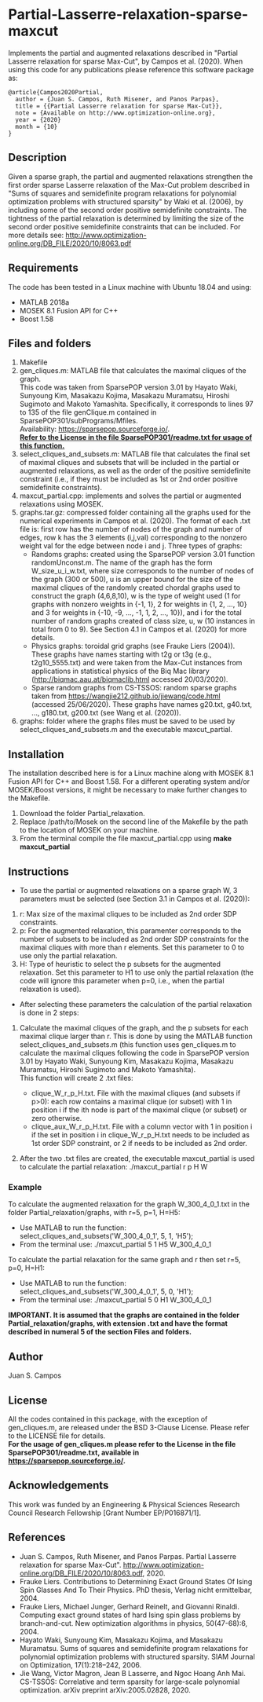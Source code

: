 # Partial-Lasserre-relaxation-sparse-maxcut
Implements the partial and augmented relaxations described in "Partial Lasserre relaxation for sparse Max-Cut", by Campos et al. (2020).
When using this code for any publications please reference this software package as:
```
@article{Campos2020Partial,
  author = {Juan S. Campos, Ruth Misener, and Panos Parpas},
  title = {{Partial Lasserre relaxation for sparse Max-Cut}},
  note = {Available on http://www.optimization-online.org},
  year = {2020}
  month = {10} 
}
```

## Description
Given a sparse graph, the partial and augmented relaxations strengthen the first order sparse Lasserre relaxation of the Max-Cut problem described in "Sums of squares and semidefinite program relaxations for polynomial optimization problems with structured sparsity" by Waki et al. (2006), by including some of the second order positive semidefinite constraints. The tightness of the partial relaxation is determined by limiting the size of the second order positive semidefinite constraints that can be included. For more details see: http://www.optimization-online.org/DB_FILE/2020/10/8063.pdf

## Requirements
The code has been tested in a Linux machine with Ubuntu 18.04 and using:
- MATLAB 2018a
- MOSEK 8.1 Fusion API for C++
- Boost 1.58

## Files and folders
1. Makefile
2. gen_cliques.m: MATLAB file that calculates the maximal cliques of the graph.\
This code was taken from SparsePOP version 3.01 by Hayato Waki, Sunyoung Kim, Masakazu Kojima, Masakazu Muramatsu, Hiroshi Sugimoto and Makoto Yamashita. Specifically, it corresponds to lines 97 to 135 of the file genClique.m contained in SparsePOP301/subPrograms/Mfiles. \
Availability: https://sparsepop.sourceforge.io/. \
<ins>**Refer to the License in the file SparsePOP301/readme.txt for usage of this function.**</ins> 
3. select_cliques_and_subsets.m: MATLAB file that calculates the final set of maximal cliques and subsets that will be included in the partial or augmented relaxations, as well as the order of the positive semidefinite constraint (i.e., if they must be included as 1st or 2nd order positive semidefinite constraints).
4. maxcut_partial.cpp: implements and solves the partial or augmented relaxations using MOSEK.
5. graphs.tar.gz: compressed folder containing all the graphs used for the numerical experiments in Campos et al. (2020). The format of each .txt file is: first row has the number of nodes of the graph and number of edges, row k has the 3 elements (i,j,val) corresponding to the nonzero weight val for the edge between node i and j. Three types of graphs:
	* Randoms graphs: created using the SparsePOP version 3.01 function randomUnconst.m. The name of the graph has the form W_size_u_i_w.txt, where size corresponds to the number of nodes of the graph (300 or 500), u is an upper bound for the size of the maximal cliques of the randomly created chordal graphs used to construct the graph (4,6,8,10), w is the type of weight used (1 for graphs with nonzero weights in {-1, 1}, 2 for weights in {1, 2, ..., 10} and 3 for weights in {-10, -9, ..., -1, 1, 2, ..., 10}), and i for the total number of random graphs created of class size, u, w (10 instances in total from 0 to 9). See Section 4.1 in Campos et al. (2020) for more details.
	* Physics graphs: toroidal grid graphs (see Frauke Liers (2004)). These graphs have names starting with t2g or t3g (e.g., t2g10_5555.txt) and were taken from the Max-Cut instances from applications in statistical physics of the Biq Mac library (http://biqmac.aau.at/biqmaclib.html accessed 20/03/2020).
	* Sparse random graphs from CS-TSSOS: random sparse graphs taken from https://wangjie212.github.io/jiewang/code.html (accessed 25/06/2020). These graphs have names g20.txt, g40.txt, ..., g180.txt, g200.txt (see Wang et al. (2020)).
6. graphs: folder where the graphs files must be saved to be used by select_cliques_and_subsets.m and the executable maxcut_partial.
	

## Installation
The installation described here is for a Linux machine along with MOSEK 8.1 Fusion API for C++ and Boost 1.58. For a different operating system and/or MOSEK/Boost versions, it might be necessary to make further changes to the Makefile.
1. Download the folder Partial_relaxation.
1. Replace /path/to/Mosek on the second line of the Makefile by the path to the location of MOSEK on your machine.
2. From the terminal compile the file maxcut_partial.cpp using **make maxcut_partial** 

## Instructions
* To use the partial or augmented relaxations on a sparse graph W, 3 parameters must be selected (see Section 3.1 in Campos et al. (2020)):	
1. r: Max size of the maximal cliques to be included as 2nd order SDP constraints. 
2. p: For the augmented relaxation, this paramenter corresponds to the number of subsets to be included as 2nd order SDP constraints for the maximal cliques with more than r elements. Set this parameter to 0 to use only the partial relaxation.
3. H: Type of heuristic to select the p subsets for the augmented relaxation. Set this parameter to H1 to use only the partial relaxation (the code will ignore this parameter when p=0, i.e., when the partial relaxation is used).

* After selecting these parameters the calculation of the partial relaxation is done in 2 steps:
1. Calculate the maximal cliques of the graph, and the p subsets for each maximal clique larger than r. This is done by using the MATLAB function select_cliques_and_subsets.m (this function uses gen_cliques.m to calculate the maximal cliques following the code in SparsePOP version 3.01 by Hayato Waki, Sunyoung Kim, Masakazu Kojima, Masakazu Muramatsu, Hiroshi Sugimoto and Makoto Yamashita).\
This function will create 2 .txt files: 
	* clique_W_r_p_H.txt. File with the maximal cliques (and subsets if p>0): each row contains a maximal clique (or subset) with 1 in position i if the ith node is part of the maximal clique (or subset) or zero otherwise.
	* clique_aux_W_r_p_H.txt. File with a column vector with 1 in position i if the set in position i in clique_W_r_p_H.txt needs to be included as 1st order SDP constraint, or 2 if needs to be included as 2nd order.
	
2. After the two .txt files are created, the executable maxcut_partial is used to calculate the partial relaxation: ./maxcut_partial r p H W

### Example
To calculate the augmented relaxation for the graph W_300_4_0_1.txt in the folder Partial_relaxation/graphs, with r=5, p=1, H=H5:
* Use MATLAB to run the function: select_cliques_and_subsets('W_300_4_0_1', 5, 1, 'H5'); 
* From the terminal use: ./maxcut_partial 5 1 H5 W_300_4_0_1

To calculate the partial relaxation for the same graph and r then set r=5, p=0, H=H1:
* Use MATLAB to run the function: select_cliques_and_subsets('W_300_4_0_1', 5, 0, 'H1'); 
* From the terminal use: ./maxcut_partial 5 0 H1 W_300_4_0_1

	
**IMPORTANT. It is assumed that the graphs are contained in the folder Partial_relaxation/graphs, with extension .txt and have the format described in numeral 5 of the section Files and folders.**

## Author
Juan S. Campos

## License
All the codes contained in this package, with the exception of gen_cliques.m, are released under the BSD 3-Clause License. Please refer to the LICENSE file for details.\
**For the usage of gen_cliques.m please refer to the License in the file SparsePOP301/readme.txt, available in https://sparsepop.sourceforge.io/.**

## Acknowledgements
This work was funded by an Engineering & Physical Sciences Research Council Research Fellowship [Grant Number EP/P016871/1].

## References
- Juan S. Campos, Ruth Misener, and Panos Parpas. Partial Lasserre relaxation for sparse Max-Cut". http://www.optimization-online.org/DB_FILE/2020/10/8063.pdf, 2020.
- Frauke Liers. Contributions to Determining Exact Ground States Of Ising Spin Glasses And To Their Physics. PhD thesis, Verlag nicht ermittelbar, 2004.
- Frauke Liers, Michael Junger, Gerhard Reinelt, and Giovanni Rinaldi. Computing exact ground states of hard Ising spin glass problems by branch-and-cut. New optimization algorithms in physics, 50(47-68):6, 2004.
- Hayato Waki, Sunyoung Kim, Masakazu Kojima, and Masakazu Muramatsu. Sums of squares and semidefinite program relaxations for polynomial optimization problems with
structured sparsity. SIAM Journal on Optimization, 17(1):218–242, 2006.
- Jie Wang, Victor Magron, Jean B Lasserre, and Ngoc Hoang Anh Mai. CS-TSSOS: Correlative and term sparsity for large-scale polynomial optimization. arXiv preprint
arXiv:2005.02828, 2020.

